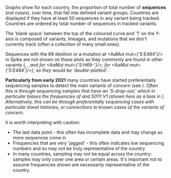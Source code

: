 Graphs show for each country, the proportion of total number of **sequences** (*not cases*), over time, that fall into defined variant groups. Countries are displayed if they have at least 50 sequences in any variant being tracked. Countries are ordered by total number of sequences in tracked variants.

The 'blank space' between the top of the coloured curve and '1' on the Y-axis is composed of variants, lineages, and mutations that we don't currently track (often a collection of many small ones).

Sequences with the 69 deletion or a mutation at <AaMut mut={'S:E484'}/> in Spike are not shown on these plots as they commonly are found in other varaints (<Var name="S:N439K"/>, <Var name="S:Y453F"/>, and <Var name="S:N501"/> for <AaMut mut={'S:H69-'}/>; <Var name="S:N501"/> for <AaMut mut={'S:E484'}/>), so they would be 'double-plotted'.

**Particularly from early 2021** many countries have started preferentially sequencing samples to detect the main variants of concern (see <Var name="S:N501"/>). Often this is through sequencing samples that have an 'S-drop-out,' which in particular biases the frequencies of <Var name="S:N439K"/> and 501Y.V1 (shown here as a bias in <Var name="S:N501"/>). Alternatively, this can be through preferentially sequencing cases with particular travel histories, or connections to known cases of the variants of concern.

It is worth interpreting with caution:
- The last data point - this often has incomplete data and may change as more sequences come in
- Frequencies that are very 'jagged' - this often indicates low sequencing numbers and so may not be truly representative of the country
- In many countries, sampling may not be equal across the country: samples may only cover one area or certain areas. It's important not to assume frequencies shown are necessarily representative of the country.

